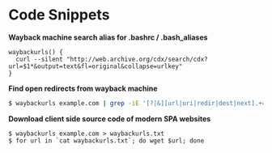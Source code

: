 # Code Snippets

**Wayback machine search alias for .bashrc / .bash_aliases**
```
waybackurls() {
  curl --silent "http://web.archive.org/cdx/search/cdx?url=$1*&output=text&fl=original&collapse=urlkey"
}
```

**Find open redirects from wayback machine**
```bash
$ waybackurls example.com | grep -iE '[?|&][url|uri|redir|dest|next].+=http.+[^&]'
```

**Download client side source code of modern SPA websites**
```
$ waybackurls example.com > waybackurls.txt
$ for url in `cat waybackurls.txt`; do wget $url; done
```
